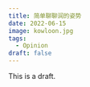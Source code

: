 ```yaml
---
title: 简单聊聊润的姿势
date: 2022-06-15
image: kowloon.jpg
tags:
  - Opinion
draft: false
---
```


This is a draft.
